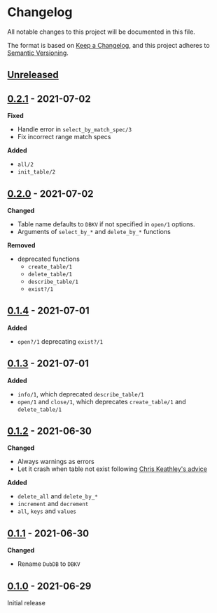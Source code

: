 # Changelog

All notable changes to this project will be documented in this file.

The format is based on [Keep a Changelog](https://keepachangelog.com/en/1.0.0/),
and this project adheres to [Semantic Versioning](https://semver.org/spec/v2.0.0.html).

## [Unreleased]

## [0.2.1] - 2021-07-02

**Fixed**
- Handle error in `select_by_match_spec/3`
- Fix incorrect range match specs

**Added**
- `all/2`
- `init_table/2`

## [0.2.0] - 2021-07-02

**Changed**
- Table name defaults to `DBKV` if not specified in `open/1` options.
- Arguments of `select_by_*` and `delete_by_*` functions

**Removed**
- deprecated functions
  - `create_table/1`
  - `delete_table/1`
  - `describe_table/1`
  - `exist?/1`

## [0.1.4] - 2021-07-01

**Added**
- `open?/1` deprecating `exist?/1`

## [0.1.3] - 2021-07-01

**Added**
- `info/1`, which deprecated `describe_table/1`
- `open/1` and `close/1`, which deprecates `create_table/1` and `delete_table/1`

## [0.1.2] - 2021-06-30

**Changed**
- Always warnings as errors
- Let it crash when table not exist following [Chris Keathley's advice](https://keathley.io/blog/good-and-bad-elixir.html)

**Added**
- `delete_all` and `delete_by_*`
- `increment` and `decrement`
- `all`, `keys` and `values`

## [0.1.1] - 2021-06-30

**Changed**
- Rename `DubDB` to `DBKV`

## [0.1.0] - 2021-06-29

Initial release

[Unreleased]: https://github.com/mnishiguchi/dbkv/compare/v0.2.1...HEAD
[0.2.1]: https://github.com/mnishiguchi/dbkv/releases/tag/v0.2.1
[0.2.0]: https://github.com/mnishiguchi/dbkv/releases/tag/v0.2.0
[0.1.4]: https://github.com/mnishiguchi/dbkv/releases/tag/v0.1.4
[0.1.3]: https://github.com/mnishiguchi/dbkv/releases/tag/v0.1.3
[0.1.2]: https://github.com/mnishiguchi/dbkv/releases/tag/v0.1.2
[0.1.1]: https://github.com/mnishiguchi/dbkv/releases/tag/v0.1.1
[0.1.0]: https://github.com/mnishiguchi/dbkv/releases/tag/v0.1.0
